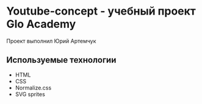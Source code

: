 # Youtube-concept - учебный проект Glo Academy
Проект выполнил Юрий Артемчук

## Используемые технологии
- HTML
- CSS
- Normalize.css
- SVG sprites
